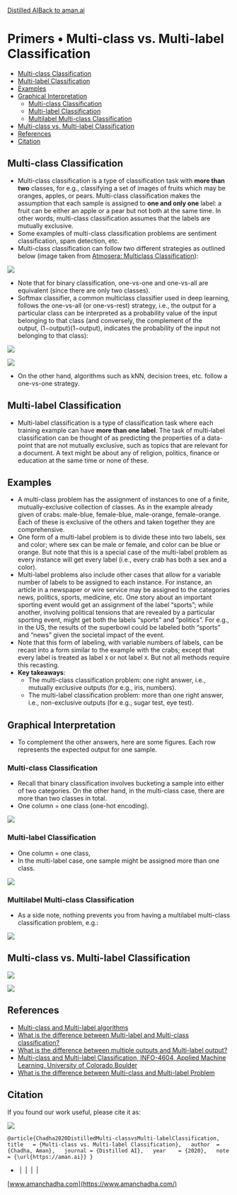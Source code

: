 [Distilled AI](https://aman.ai/primers/ai/)[Back to aman.ai](https://aman.ai/)

# Primers • Multi-class vs. Multi-label Classification

- [Multi-class Classification](https://aman.ai/primers/ai/multiclass-vs-multilabel-classification/#multi-class-classification)
- [Multi-label Classification](https://aman.ai/primers/ai/multiclass-vs-multilabel-classification/#multi-label-classification)
- [Examples](https://aman.ai/primers/ai/multiclass-vs-multilabel-classification/#examples)
- [Graphical Interpretation](https://aman.ai/primers/ai/multiclass-vs-multilabel-classification/#graphical-interpretation)
    - [Multi-class Classification](https://aman.ai/primers/ai/multiclass-vs-multilabel-classification/#multi-class-classification-1)
    - [Multi-label Classification](https://aman.ai/primers/ai/multiclass-vs-multilabel-classification/#multi-label-classification-1)
    - [Multilabel Multi-class Classification](https://aman.ai/primers/ai/multiclass-vs-multilabel-classification/#multilabel-multi-class-classification)
- [Multi-class vs. Multi-label Classification](https://aman.ai/primers/ai/multiclass-vs-multilabel-classification/#multi-class-vs-multi-label-classification)
- [References](https://aman.ai/primers/ai/multiclass-vs-multilabel-classification/#references)
- [Citation](https://aman.ai/primers/ai/multiclass-vs-multilabel-classification/#citation)

## Multi-class Classification

- Multi-class classification is a type of classification task with **more than two** classes, for e.g., classifying a set of images of fruits which may be oranges, apples, or pears. Multi-class classification makes the assumption that each sample is assigned to **one and only one** label: a fruit can be either an apple or a pear but not both at the same time. In other words, multi-class classification assumes that the labels are mutually exclusive.
- Some examples of multi-class classification problems are sentiment classification, spam detection, etc.
- Multi-class classification can follow two different strategies as outlined below (image taken from [Atmosera: Multiclass Classification](https://www.atmosera.com/wintellect-blogs/multiclass-classification/)):

![](https://aman.ai/primers/ai/assets/multiclass-vs-multilabel-classification/ovo-ovr.webp)

- Note that for binary classification, one-vs-one and one-vs-all are equivalent (since there are only two classes).
- Softmax classifier, a common multiclass classifier used in deep learning, follows the one-vs-all (or one-vs-rest) strategy, i.e., the output for a particular class can be interpreted as a probability value of the input belonging to that class (and conversely, the complement of the output, (1−output)(1−output), indicates the probability of the input not belonging to that class):

![](https://aman.ai/primers/ai/assets/multiclass-vs-multilabel-classification/ova.svg)

![](https://aman.ai/primers/ai/assets/multiclass-vs-multilabel-classification/ova_proc.jpeg)

- On the other hand, algorithms such as kNN, decision trees, etc. follow a one-vs-one strategy.

## Multi-label Classification

- Multi-label classification is a type of classification task where each training example can have **more than one label**. The task of multi-label classification can be thought of as predicting the properties of a data-point that are not mutually exclusive, such as topics that are relevant for a document. A text might be about any of religion, politics, finance or education at the same time or none of these.

## Examples

- A multi-class problem has the assignment of instances to one of a finite, mutually-exclusive collection of classes. As in the example already given of crabs: male-blue, female-blue, male-orange, female-orange. Each of these is exclusive of the others and taken together they are comprehensive.
- One form of a multi-label problem is to divide these into two labels, sex and color; where sex can be male or female, and color can be blue or orange. But note that this is a special case of the multi-label problem as every instance will get every label (i.e., every crab has both a sex and a color).
- Multi-label problems also include other cases that allow for a variable number of labels to be assigned to each instance. For instance, an article in a newspaper or wire service may be assigned to the categories news, politics, sports, medicine, etc. One story about an important sporting event would get an assignment of the label “sports”; while another, involving political tensions that are revealed by a particular sporting event, might get both the labels “sports” and “politics”. For e.g., in the US, the results of the superbowl could be labeled both “sports” and “news” given the societal impact of the event.
- Note that this form of labeling, with variable numbers of labels, can be recast into a form similar to the example with the crabs; except that every label is treated as label `X` or not label `X`. But not all methods require this recasting.
- **Key takeaways**:
    - The multi-class classification problem: one right answer, i.e., mutually exclusive outputs (for e.g., iris, numbers).
    - The multi-label classification problem: more than one right answer, i.e., non-exclusive outputs (for e.g., sugar test, eye test).

## Graphical Interpretation

- To complement the other answers, here are some figures. Each row represents the expected output for one sample.

### Multi-class Classification

- Recall that binary classification involves bucketing a sample into either of two categories. On the other hand, in the multi-class case, there are more than two classes in total.
- One column = one class (one-hot encoding).

![](https://aman.ai/primers/ai/assets/multiclass-vs-multilabel-classification/mc.png)

### Multi-label Classification

- One column = one class,
- In the multi-label case, one sample might be assigned more than one class.

![](https://aman.ai/primers/ai/assets/multiclass-vs-multilabel-classification/ml.png)

### Multilabel Multi-class Classification

- As a side note, nothing prevents you from having a multilabel multi-class classification problem, e.g.:

![](https://aman.ai/primers/ai/assets/multiclass-vs-multilabel-classification/momc.png)

## Multi-class vs. Multi-label Classification

![](https://aman.ai/primers/ai/assets/multiclass-vs-multilabel-classification/mc-vs-ml.jpeg)

![](https://aman.ai/primers/ai/multiclass-vs-multilabel-classification/assets/multiclass-vs-multilabel-classification/mc-vs-ml.png)

## References

- [Multi-class and Multi-label algorithms](http://scikit-learn.org/stable/modules/Multi-class.html)
- [What is the difference between Multi-label and Multi-class classification?](https://www.quora.com/What-is-the-difference-between-Multi-label-and-Multi-class-classification)
- [What is the difference between multiple outputs and Multi-label output?](https://www.researchgate.net/post/What_is_the_difference_between_multiple_outputs_and_Multi-label_output)
- [Multi-class and Multi-label Classification, INFO-4604, Applied Machine Learning, University of Colorado Boulder](https://cmci.colorado.edu/classes/INFO-4604/files/slides-7_multi.pdf)
- [What is the difference between Multi-class and Multi-label Problem](https://stats.stackexchange.com/questions/11859/what-is-the-difference-between-Multi-class-and-Multi-label-problem#:~:text=Multi-class%20classification%20makes%20the%20assumption,a%20set%20of%20target%20labels.)

## Citation

If you found our work useful, please cite it as:

![](https://aman.ai/images/copy.png)

`@article{Chadha2020DistilledMulti-classvsMulti-labelClassification,   title   = {Multi-class vs. Multi-label Classification},   author  = {Chadha, Aman},   journal = {Distilled AI},   year    = {2020},   note    = {\url{https://aman.ai}} }`

-  [](https://github.com/amanchadha)|  [](https://citations.amanchadha.com/)|  [](https://twitter.com/i_amanchadha)|  [](mailto:hi@aman.ai)| 

[www.amanchadha.com](https://www.amanchadha.com/)